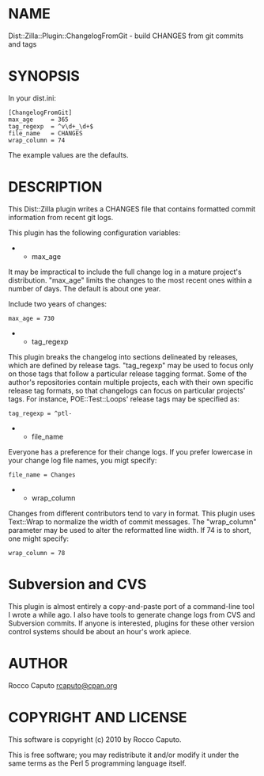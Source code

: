 # NAME

Dist::Zilla::Plugin::ChangelogFromGit - build CHANGES from git commits and tags

# SYNOPSIS

In your dist.ini:

	[ChangelogFromGit]
	max_age     = 365
	tag_regexp  = ^v\d+_\d+$
	file_name   = CHANGES
	wrap_column = 74

The example values are the defaults.

# DESCRIPTION

This Dist::Zilla plugin writes a CHANGES file that contains formatted
commit information from recent git logs.

This plugin has the following configuration variables:

- * max_age

It may be impractical to include the full change log in a mature
project's distribution.  "max_age" limits the changes to the most
recent ones within a number of days.  The default is about one year.

Include two years of changes:

	max_age = 730

- * tag_regexp

This plugin breaks the changelog into sections delineated by releases,
which are defined by release tags.  "tag_regexp" may be used to focus
only on those tags that follow a particular release tagging format.
Some of the author's repositories contain multiple projects, each with
their own specific release tag formats, so that changelogs can focus
on particular projects' tags.  For instance, POE::Test::Loops' release
tags may be specified as:

	tag_regexp = ^ptl-

- * file_name

Everyone has a preference for their change logs.  If you prefer
lowercase in your change log file names, you migt specify:

	file_name = Changes

- * wrap_column

Changes from different contributors tend to vary in format.  This
plugin uses Text::Wrap to normalize the width of commit messages.  The
"wrap_column" parameter may be used to alter the reformatted line
width.  If 74 is to short, one might specify:

	wrap_column = 78

# Subversion and CVS

This plugin is almost entirely a copy-and-paste port of a command-line
tool I wrote a while ago.  I also have tools to generate change logs
from CVS and Subversion commits.  If anyone is interested, plugins for
these other version control systems should be about an hour's work
apiece.

# AUTHOR

Rocco Caputo <rcaputo@cpan.org>

# COPYRIGHT AND LICENSE

This software is copyright (c) 2010 by Rocco Caputo.

This is free software; you may redistribute it and/or modify it under
the same terms as the Perl 5 programming language itself.